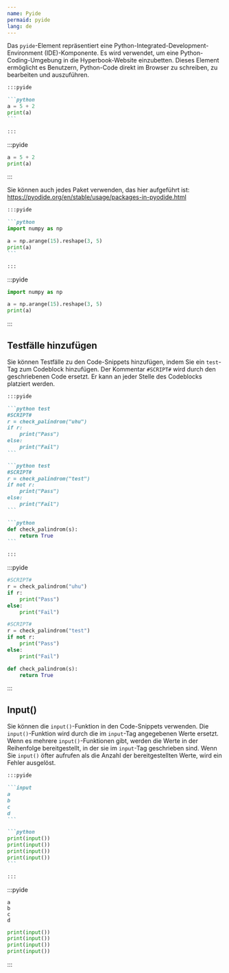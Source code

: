 ```yaml
---
name: Pyide
permaid: pyide
lang: de
---
```


Das `pyide`-Element repräsentiert eine Python-Integrated-Development-Environment (IDE)-Komponente.
Es wird verwendet, um eine Python-Coding-Umgebung in die Hyperbook-Website einzubetten.
Dieses Element ermöglicht es Benutzern, Python-Code direkt im Browser zu schreiben, zu bearbeiten und auszuführen.

````md
:::pyide

```python
a = 5 + 2
print(a)
```

:::
````

:::pyide

```python
a = 5 + 2
print(a)
```

:::

Sie können auch jedes Paket verwenden, das hier aufgeführt ist: https://pyodide.org/en/stable/usage/packages-in-pyodide.html

````md
:::pyide

```python
import numpy as np

a = np.arange(15).reshape(3, 5)
print(a)
```

:::
````

:::pyide

```python
import numpy as np

a = np.arange(15).reshape(3, 5)
print(a)
```

:::

## Testfälle hinzufügen

Sie können Testfälle zu den Code-Snippets hinzufügen, indem Sie ein `test`-Tag zum Codeblock hinzufügen. Der Kommentar `#SCRIPT#` wird durch den geschriebenen Code ersetzt. Er kann an jeder Stelle des Codeblocks platziert werden.

````md
:::pyide

```python test
#SCRIPT#
r = check_palindrom("uhu")
if r:
    print("Pass")
else:
    print("Fail")
```

```python test
#SCRIPT#
r = check_palindrom("test")
if not r:
    print("Pass")
else:
    print("Fail")
```

```python
def check_palindrom(s):
    return True
```

:::
````

:::pyide

```python test
#SCRIPT#
r = check_palindrom("uhu")
if r:
    print("Pass")
else:
    print("Fail")
```

```python test
#SCRIPT#
r = check_palindrom("test")
if not r:
    print("Pass")
else:
    print("Fail")
```

```python
def check_palindrom(s):
    return True
```

:::

## Input()

Sie können die `input()`-Funktion in den Code-Snippets verwenden. Die `input()`-Funktion wird durch die im `input`-Tag angegebenen Werte ersetzt.
Wenn es mehrere `input()`-Funktionen gibt, werden die Werte in der Reihenfolge bereitgestellt, in der sie im `input`-Tag geschrieben sind.
Wenn Sie `input()` öfter aufrufen als die Anzahl der bereitgestellten Werte, wird ein Fehler ausgelöst.

````md
:::pyide

```input
a
b
c
d
```

```python
print(input())
print(input())
print(input())
print(input())
```

:::
````

:::pyide

```input
a
b
c
d
```

```python
print(input())
print(input())
print(input())
print(input())
```

:::
